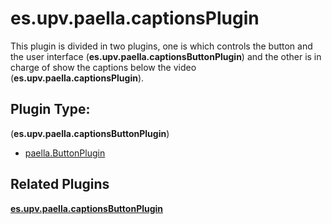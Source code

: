 # es.upv.paella.captionsPlugin

This plugin is divided in two plugins, one is which controls the button and the user interface (**es.upv.paella.captionsButtonPlugin**) and the other is in charge of show the captions below the video (**es.upv.paella.captionsPlugin**).


## Plugin Type:
(**es.upv.paella.captionsButtonPlugin**)
- [paella.ButtonPlugin](../developer/plugin_types.md)

## Related Plugins

[**es.upv.paella.captionsButtonPlugin**](es.upv.paella.captionsButtonPlugin.md)
